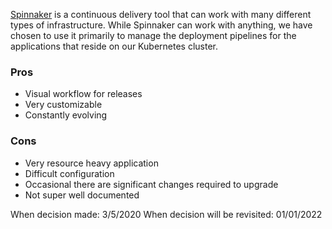 [Spinnaker](https://www.spinnaker.io/) is a continuous delivery tool that can work with many different types of infrastructure. While Spinnaker can work with anything, we have chosen to use it primarily to manage the deployment pipelines for the applications that reside on our Kubernetes cluster.

### Pros
* Visual workflow for releases
* Very customizable
* Constantly evolving

### Cons
* Very resource heavy application
* Difficult configuration
* Occasional there are significant changes required to upgrade
* Not super well documented

When decision made: 3/5/2020
When decision will be revisited: 01/01/2022
